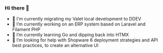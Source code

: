 ### Hi there 👋

- 🐳 I'm currently migrating my Valet local development to DDEV
- 🔭 I’m currently working on an ERP system based on Laravel and Filament PHP
- 🌱 I’m currently learning Go and dipping back into HTMX
- 🤔 I’m looking for help with Shopware 6 deployment strategies and API best practices, to create an alternative UI
